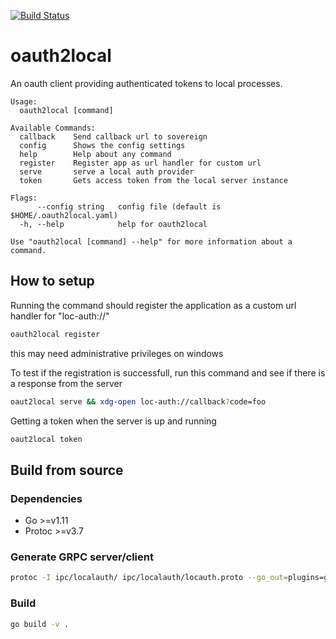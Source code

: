 [![Build Status](https://dev.azure.com/lambdaville/oauth2local/_apis/build/status/equinor.oauth2local?branchName=master)](https://dev.azure.com/lambdaville/oauth2local/_build/latest?definitionId=1&branchName=master)

# oauth2local

An oauth client providing authenticated tokens to local processes.

```plain
Usage:
  oauth2local [command]

Available Commands:
  callback    Send callback url to sovereign
  config      Shows the config settings
  help        Help about any command
  register    Register app as url handler for custom url
  serve       serve a local auth provider
  token       Gets access token from the local server instance

Flags:
      --config string   config file (default is $HOME/.oauth2local.yaml)
  -h, --help            help for oauth2local

Use "oauth2local [command] --help" for more information about a command.
```

## How to setup

Running the command should register the application as a custom url handler for "loc-auth://"

```bash
oauth2local register
```

this may need administrative privileges on windows

To test if the registration is successfull, run this command and see if there is a response from the server

```bash
oaut2local serve && xdg-open loc-auth://callback?code=foo
```

Getting a token when the server is up and running

```bash
oaut2local token
```

## Build from source

### Dependencies

- Go >=v1.11
- Protoc >=v3.7

### Generate GRPC server/client

```bash
protoc -I ipc/localauth/ ipc/localauth/locauth.proto --go_out=plugins=grpc:ipc/localauth
```

### Build

```bash
go build -v .
```
